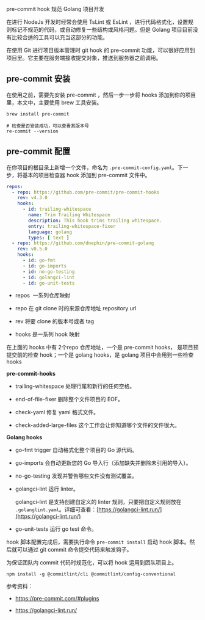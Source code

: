 pre-commit hook 规范 Golang 项目开发

在进行 NodeJs 开发时经常会使用 TsLint 或 EsLint ，进行代码格式化，设置规则标记不规范的代码，或自动修复一些结构或风格问题。但是 Golang 项目目前没有比较合适的工具可以充当这部分的功能。

在使用 Git 进行项目版本管理时 git  hook 的 pre-commit 功能，可以很好应用到项目里。它主要在服务端接收提交对象，推送到服务器之前调用。

## pre-commit  安装

在使用之前，需要先安装 pre-commit ，然后一步一步将 hooks 添加到你的项目里，本文中，主要使用 brew 工具安装。

```shell
brew install pre-commit

# 检查是否安装成功，可以查看其版本号
re-commit --version
```

## pre-commit 配置

 在你项目的根目录上新增一个文件，命名为 `.pre-commit-config.yaml`。下一步，将基本的项目检查器 hook 添加到 pre-commit 文件中。

```yaml
repos:
  - repo: https://github.com/pre-commit/pre-commit-hooks
    rev: v4.3.0
    hooks:
      - id: trailing-whitespace
        name: Trim Trailing Whitespace
        description: This hook trims trailing whitespace.
        entry: trailing-whitespace-fixer
        language: golang
        types: [ text ]
  - repo: https://github.com/dnephin/pre-commit-golang
    rev: v0.5.0
    hooks:
      - id: go-fmt
      - id: go-imports
      - id: no-go-testing
      - id: golangci-lint
      - id: go-unit-tests
```

- repos  一系列仓库映射

- repo  在 git clone 时的来源仓库地址 repository url

- rev 将要 clone 的版本号或者 tag

- hooks 是一系列 hook 映射

在上面的 hooks 中有 2个repo 仓库地址，一个是 pre-commit hooks， 是项目预提交前的检查 hook；一个是 golang hooks，是 golang 项目中会用到一些检查 hooks

**pre-commit-hooks**

- trailing-whitespace 处理行尾和新行的任何空格。

- end-of-file-fixer 删除整个文件项目的 EOF。

- check-yaml 修复 yaml 格式文件。

- check-added-large-files 这个工作会让你知道哪个文件的文件很大。

**Golang hooks**

- go-fmt trigger 自动格式化整个项目的 Go 源代码。

- go-imports 会自动更新您的 Go 导入行（添加缺失并删除未引用的导入）。

- no-go-testing 发现并警告哪些文件没有测试覆盖。

- golangci-lint 运行 linter。
  
  golangci-lint 是支持创建自定义的 linter 规则，只要把自定义规则放在 `.golanglint.yaml`。详细可查看：[https://golangci-lint.run/](https://golangci-lint.run/)

- go-unit-tests 运行 go test 命令。

hook 脚本配置完成后，需要执行命令 `pre-commit install` 启动 hook 脚本。然后就可以通过 git commit 命令提交代码来触发钩子。

为保证团队内 commit 代码时规范化，可以将 hook 运用到团队项目上。

```shell
npm install -g @commitlint/cli @commitlint/config-conventional
```

参考资料：

- https://pre-commit.com/#plugins

- https://golangci-lint.run/
